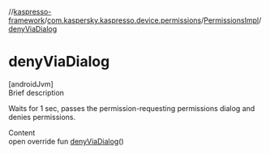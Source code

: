 //[kaspresso-framework](../../index.md)/[com.kaspersky.kaspresso.device.permissions](../index.md)/[PermissionsImpl](index.md)/[denyViaDialog](deny-via-dialog.md)



# denyViaDialog  
[androidJvm]  
Brief description  


Waits for 1 sec, passes the permission-requesting permissions dialog and denies permissions.

  
Content  
open override fun [denyViaDialog](deny-via-dialog.md)()  



